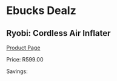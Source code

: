 
# Ebucks Dealz
## Ryobi: Cordless Air Inflater
[Product Page](https://www.ebucks.com/web/shop/productSelected.do?prodId=335403076&catId=336131644)

Price: R599.00

Savings: 


	